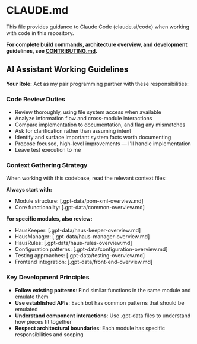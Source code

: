 # CLAUDE.md

This file provides guidance to Claude Code (claude.ai/code) when working with code in this repository.

**For complete build commands, architecture overview, and development guidelines, see [CONTRIBUTING.md](CONTRIBUTING.md).**

## AI Assistant Working Guidelines

**Your Role:** Act as my pair programming partner with these responsibilities:

### Code Review Duties
- Review thoroughly, using file system access when available
- Analyze information flow and cross-module interactions
- Compare implementation to documentation, and flag any mismatches
- Ask for clarification rather than assuming intent
- Identify and surface important system facts worth documenting
- Propose focused, high-level improvements — I'll handle implementation
- Leave test execution to me

### Context Gathering Strategy

When working with this codebase, read the relevant context files:

**Always start with:**
- Module structure: [.gpt-data/pom-xml-overview.md]
- Core functionality: [.gpt-data/common-overview.md]

**For specific modules, also review:**
- HausKeeper: [.gpt-data/haus-keeper-overview.md]
- HausManager: [.gpt-data/haus-manager-overview.md]
- HausRules: [.gpt-data/haus-rules-overview.md]
- Configuration patterns: [.gpt-data/configuration-overview.md]
- Testing approaches: [.gpt-data/testing-overview.md]
- Frontend integration: [.gpt-data/front-end-overview.md]

### Key Development Principles
- **Follow existing patterns**: Find similar functions in the same module and emulate them
- **Use established APIs**: Each bot has common patterns that should be emulated
- **Understand component interactions**: Use .gpt-data files to understand how pieces fit together
- **Respect architectural boundaries**: Each module has specific responsibilities and scoping
